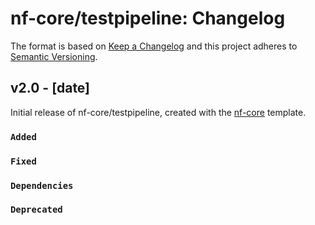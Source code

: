 # nf-core/testpipeline: Changelog

The format is based on [Keep a Changelog](https://keepachangelog.com/en/1.0.0/)
and this project adheres to [Semantic Versioning](https://semver.org/spec/v2.0.0.html).

## v2.0 - [date]

Initial release of nf-core/testpipeline, created with the [nf-core](https://nf-co.re/) template.

### `Added`

### `Fixed`

### `Dependencies`

### `Deprecated`
